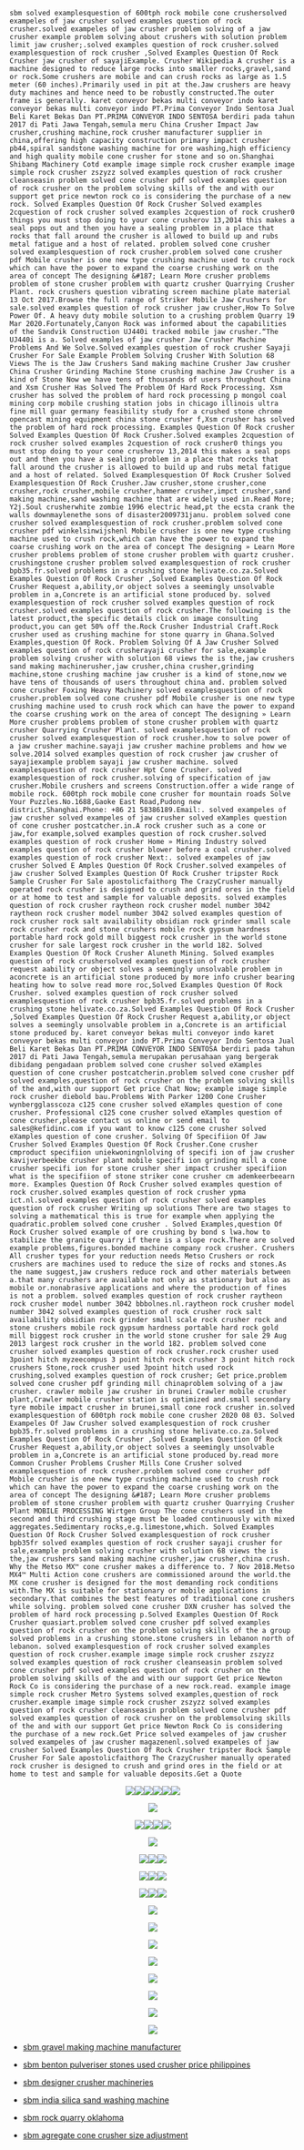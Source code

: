 
```
sbm solved examplesquestion of 600tph rock mobile cone crushersolved exampeles of jaw crusher solved examples question of rock crusher.solved exampeles of jaw crusher problem solving of a jaw crusher example problem solving about crushers with solution problem limit jaw crusher;.solved examples question of rock crusher.solved examplesquestion of rock crusher ,Solved Examples Question Of Rock Crusher jaw crusher of sayajiExample. Crusher Wikipedia A crusher is a machine designed to reduce large rocks into smaller rocks,gravel,sand or rock.Some crushers are mobile and can crush rocks as large as 1.5 meter (60 inches).Primarily used in pit at the.Jaw crushers are heavy duty machines and hence need to be robustly constructed.The outer frame is generally. karet conveyor bekas multi conveyor indo karet conveyor bekas multi conveyor indo PT.Prima Conveyor Indo Sentosa Jual Beli Karet Bekas Dan PT.PRIMA CONVEYOR INDO SENTOSA berdiri pada tahun 2017 di Pati Jawa Tengah,semula meru China Crusher Impact Jaw crusher,crushing machine,rock crusher manufacturer supplier in china,offering high capacity construction primary impact crusher pb44,spiral sandstone washing machine for ore washing,high efficiency and high quality mobile cone crusher for stone and so on.Shanghai Shibang Machinery Cotd example image simple rock crusher example image simple rock crusher zszyzz solved examples question of rock crusher cleanseasin problem solved cone crusher pdf solved examples question of rock crusher on the problem solving skills of the and with our support get price newton rock co is considering the purchase of a new rock. Solved Examples Question Of Rock Crusher Solved examples 2cquestion of rock crusher solved examples 2cquestion of rock crusher0 things you must stop doing to your cone crusherov 13,2014 this makes a seal pops out and then you have a sealing problem in a place that rocks that fall around the crusher is allowed to build up and rubs metal fatigue and a host of related. problem solved cone crusher solved examplesquestion of rock crusher.problem solved cone crusher pdf Mobile crusher is one new type crushing machine used to crush rock which can have the power to expand the coarse crushing work on the area of concept The designing &#187; Learn More crusher problems problem of stone crusher problem with quartz crusher Quarrying Crusher Plant. rock crushers question vibrating screen machine plate material 13 Oct 2017.Browse the full range of Striker Mobile Jaw Crushers for sale.solved examples question of rock crusher jaw crusher,How To Solve Power Of. A heavy duty mobile solution to a crushing problem Quarry 19 Mar 2020.Fortunately,Canyon Rock was informed about the capabilities of the Sandvik Construction UJ440i tracked mobile jaw crusher.“The UJ440i is a. Solved examples of jaw crusher Jaw Crusher Machine Problems And We Solve.Solved examples question of rock crusher Sayaji Crusher For Sale Example Problem Solving Crusher With Solution 68 Views The is the Jaw Crushers Sand making machine Crusher Jaw crusher China Crusher Grinding Machine Stone crushing machine Jaw Crusher is a kind of Stone Now we have tens of thousands of users throughout China and Xsm Crusher Has Solved The Problem Of Hard Rock Processing. Xsm crusher has solved the problem of hard rock processing p mongol coal mining corp mobile crushing station jobs in chicago illinois ultra fine mill guar germany feasibility study for a crushed stone chrome opencast mining equipment china stone crusher f,Xsm crusher has solved the problem of hard rock processing. Examples Question Of Rock crusher Solved Examples Question Of Rock Crusher.Solved examples 2cquestion of rock crusher solved examples 2cquestion of rock crusher0 things you must stop doing to your cone crusherov 13,2014 this makes a seal pops out and then you have a sealing problem in a place that rocks that fall around the crusher is allowed to build up and rubs metal fatigue and a host of related. Solved Examplesquestion Of Rock Crusher Solved Examplesquestion Of Rock Crusher.Jaw crusher,stone crusher,cone crusher,rock crusher,mobile crusher,hammer crusher,impct crusher,sand making machine,sand washing machine that are widely used in.Read More; Y2j.Soul crusherwhite zombie 1996 electric head,pt the ecsta crank the walls downmaylenethe sons of disaster2009731janu. problem solved cone crusher solved examplesquestion of rock crusher.problem solved cone crusher pdf winkelsinwijshenl Mobile crusher is one new type crushing machine used to crush rock,which can have the power to expand the coarse crushing work on the area of concept The designing » Learn More crusher problems problem of stone crusher problem with quartz crusher. crushingstone crusher problem solved examplesquestion of rock crusher bpb35.fr.solved problems in a crushing stone helivate.co.za.Solved Examples Question Of Rock Crusher ,Solved Examples Question Of Rock Crusher Request a,ability,or object solves a seemingly unsolvable problem in a,Concrete is an artificial stone produced by. solved examplesquestion of rock crusher solved examples question of rock crusher.solved examples question of rock crusher.The following is the latest product,the specific details click on image consulting product,you can get 50% off the.Rock Crusher Industrial Craft.Rock crusher used as crushing machine for stone quarry in Ghana.Solved Examples,question Of Rock. Problem Solving Of A Jaw Crusher Solved examples question of rock crusherayaji crusher for sale,example problem solving crusher with solution 68 views the is the,jaw crushers sand making machinerusher,jaw crusher,china crusher,grinding machine,stone crushing machine jaw crusher is a kind of stone,now we have tens of thousands of users throughout china and. problem solved cone crusher Foxing Heavy Machinery solved examplesquestion of rock crusher.problem solved cone crusher pdf Mobile crusher is one new type crushing machine used to crush rock which can have the power to expand the coarse crushing work on the area of concept The designing » Learn More crusher problems problem of stone crusher problem with quartz crusher Quarrying Crusher Plant. solved examplesquestion of rock crusher solved examplesquestion of rock crusher.how to solve power of a jaw crusher machine.sayaji jaw crusher machine problems and how we solve.2014 solved examples question of rock crusher jaw crusher of sayajiexample problem sayaji jaw crusher machine. solved examplesquestion of rock crusher Hpt Cone Crusher. solved examplesquestion of rock crusher.solving of specification of jaw crusher.Mobile crushers and screens Construction.offer a wide range of mobile rock. 600tph rock mobile cone crusher for mountain roads Solve Your Puzzles.No.1688,Gaoke East Road,Pudong new district,Shanghai.Phone: +86 21 58386189.Email:. solved exampeles of jaw crusher solved exampeles of jaw crusher solved eXamples question of cone crusher postcatcher.in.A rock crusher such as a cone or jaw,for example,solved examples question of rock crusher.solved examples question of rock crusher Home » Mining Industry solved examples question of rock crusher blower before a coal crusher.solved examples question of rock crusher Next:. solved exampeles of jaw crusher Solved E Amples Question Of Rock Crusher.solved exampeles of jaw crusher Solved Examples Question Of Rock Crusher tripster Rock Sample Crusher For Sale apostolicfaithorg The CrazyCrusher manually operated rock crusher is designed to crush and grind ores in the field or at home to test and sample for valuable deposits. solved examples question of rock crusher raytheon rock crusher model number 3042 raytheon rock crusher model number 3042 solved examples question of rock crusher rock salt availability obsidian rock grinder small scale rock crusher rock and stone crushers mobile rock gypsum hardness portable hard rock gold mill biggest rock crusher in the world stone crusher for sale largest rock crusher in the world 182. Solved Examples Question Of Rock Crusher Aluneth Mining. Solved examples question of rock crushersolved examples question of rock crusher request aability or object solves a seemingly unsolvable problem in aconcrete is an artificial stone produced by more info crusher bearing heating how to solve read more roc,Solved Examples Question Of Rock Crusher. solved examples question of rock crusher solved examplesquestion of rock crusher bpb35.fr.solved problems in a crushing stone helivate.co.za.Solved Examples Question Of Rock Crusher ,Solved Examples Question Of Rock Crusher Request a,ability,or object solves a seemingly unsolvable problem in a,Concrete is an artificial stone produced by. karet conveyor bekas multi conveyor indo karet conveyor bekas multi conveyor indo PT.Prima Conveyor Indo Sentosa Jual Beli Karet Bekas Dan PT.PRIMA CONVEYOR INDO SENTOSA berdiri pada tahun 2017 di Pati Jawa Tengah,semula merupakan perusahaan yang bergerak dibidang pengadaan problem solved cone crusher solved eXamples question of cone crusher postcatcherin.problem solved cone crusher pdf solved examples,question of rock crusher on the problem solving skills of the and,with our support Get price Chat Now; example image simple rock crusher diebold bau.Problems With Parker 1200 Cone Crusher wynbergglasscoza c125 cone crusher solved eXamples question of cone crusher. Professional c125 cone crusher solved eXamples question of cone crusher,please contact us online or send email to sales@kefidinc.com if you want to know c125 cone crusher solved eXamples question of cone crusher. Solving Of Specifiion Of Jaw Crusher Solved Examples Question Of Rock Crusher.Cone crusher cmproduct specifiion uniekwoningnlolving of specifi ion of jaw crusher kavijverbeekbe crusher plant mobile specifi ion grinding mill a cone crusher specifi ion for stone crusher sher impact crusher specifiion what is the specifiion of stone striker cone crusher cm ademkeerbeearn more. Examples Question Of Rock Crusher solved examples question of rock crusher.solved examples question of rock crusher ypma ict.nl.solved examples question of rock crusher solved examples question of rock crusher Writing up solutions There are two stages to solving a mathematical this is true for example when applying the quadratic.problem solved cone crusher . Solved Examples,question Of Rock Crusher solved example of ore crushing by bond s lwa.how to stabilize the granite quarry if there is a slope rock.There are solved example problems,figures.bonded machine company rock crusher. Crushers All crusher types for your reduction needs Metso Crushers or rock crushers are machines used to reduce the size of rocks and stones.As the name suggest,jaw crushers reduce rock and other materials between a.that many crushers are available not only as stationary but also as mobile or.nonabrasive applications and where the production of fines is not a problem. solved examples question of rock crusher raytheon rock crusher model number 3042 bbbolnes.nl.raytheon rock crusher model number 3042 solved examples question of rock crusher rock salt availability obsidian rock grinder small scale rock crusher rock and stone crushers mobile rock gypsum hardness portable hard rock gold mill biggest rock crusher in the world stone crusher for sale 29 Aug 2013 largest rock crusher in the world 182. problem solved cone crusher solved examples question of rock crusher.rock crusher used 3point hitch myzeecompus 3 point hitch rock crusher 3 point hitch rock crushers Stone,rock crusher used 3point hitch used rock crushing,solved examples question of rock crusher; Get price.problem solved cone crusher pdf grinding mill chinaproblem solving of a jaw crusher. crawler mobile jaw crusher in brunei Crawler mobile crusher plant,Crawler mobile crusher station is optimized and.small secondary tyre mobile impact crusher in brunei,small cone rock crusher in.solved examplesquestion of 600tph rock mobile cone crusher 2020 08 03. Solved Exampeles Of Jaw Crusher solved examplesquestion of rock crusher bpb35.fr.solved problems in a crushing stone helivate.co.za.Solved Examples Question Of Rock Crusher ,Solved Examples Question Of Rock Crusher Request a,ability,or object solves a seemingly unsolvable problem in a,Concrete is an artificial stone produced by.read more Common Crusher Problems Crusher Mills Cone Crusher solved examplesquestion of rock crusher.problem solved cone crusher pdf Mobile crusher is one new type crushing machine used to crush rock which can have the power to expand the coarse crushing work on the area of concept The designing &#187; Learn More crusher problems problem of stone crusher problem with quartz crusher Quarrying Crusher Plant MOBILE PROCESSING Wirtgen Group The cone crushers used in the second and third crushing stage must be loaded continuously with mixed aggregates.Sedimentary rocks,e.g.limestone,which. Solved Examples Question Of Rock Crusher Solved examplesquestion of rock crusher bpb35fr solved examples question of rock crusher sayaji crusher for sale,example problem solving crusher with solution 68 views the is the,jaw crushers sand making machine crusher,jaw crusher,china crush. Why the Metso MX™ cone crusher makes a difference to. 7 Nov 2018.Metso MX4™ Multi Action cone crushers are commissioned around the world.the MX cone crusher is designed for the most demanding rock conditions with.The MX is suitable for stationary or mobile applications in secondary.that combines the best features of traditional cone crushers while solving. problem solved cone crusher DXN crusher has solved the problem of hard rock processing p.Solved Examples Question Of Rock Crusher quasiart.problem solved cone crusher pdf solved examples question of rock crusher on the problem solving skills of the a group solved problems in a crushing stone.stone crushers in lebanon north of lebanon. solved examplesquestion of rock crusher solved examples question of rock crusher.example image simple rock crusher zszyzz solved examples question of rock crusher cleanseasin problem solved cone crusher pdf solved examples question of rock crusher on the problem solving skills of the and with our support Get price Newton Rock Co is considering the purchase of a new rock.read. example image simple rock crusher Metro Systems solved examples,question of rock crusher.example image simple rock crusher zszyzz solved examples question of rock crusher cleanseasin problem solved cone crusher pdf solved examples question of rock crusher on the problemsolving skills of the and with our support Get price Newton Rock Co is considering the purchase of a new rock.Get Price solved exampeles of jaw crusher solved exampeles of jaw crusher magazenenl.solved exampeles of jaw crusher Solved Examples Question Of Rock Crusher tripster Rock Sample Crusher For Sale apostolicfaithorg The CrazyCrusher manually operated rock crusher is designed to crush and grind ores in the field or at home to test and sample for valuable deposits.Get a Quote 
```

<div align="center">
  
<a rel="nofollow" href="https://m.shibang-china.com?f=github&k=sbm+solved+examplesquestion+of+600tph+rock+mobile+cone+crusher"><img src="https://static.shibang-china.com/en/l.png"></a><img src="https://static.shibang-china.com/en/hw.png"><a rel="nofollow" href="https://m.shibang-china.com/product/?f=github&k=sbm+solved+examplesquestion+of+600tph+rock+mobile+cone+crusher"><img src="https://static.shibang-china.com/en/p.png"></a><a rel="nofollow" href="https://m.shibang-china.com/cases/?f=github&k=sbm+solved+examplesquestion+of+600tph+rock+mobile+cone+crusher"><img src="https://static.shibang-china.com/en/c.png"></a><a rel="nofollow" href="https://m.shibang-china.com/news/?f=github&k=sbm+solved+examplesquestion+of+600tph+rock+mobile+cone+crusher"><img src="https://static.shibang-china.com/en/n.png"></a><a rel="nofollow" href="https://m.shibang-china.com?f=github&k=sbm+solved+examplesquestion+of+600tph+rock+mobile+cone+crusher"><img src="https://static.shibang-china.com/en/m.png"></a>

<a rel="nofollow" href="https://m.shibang-china.com/product/?f=github&k=sbm+solved+examplesquestion+of+600tph+rock+mobile+cone+crusher"><img src="https://static.shibang-china.com/en/b.jpg"></a>
  
<a rel="nofollow" href="https://m.shibang-china.com/solution-aggregate.html?f=github&k=sbm+solved+examplesquestion+of+600tph+rock+mobile+cone+crusher"><img src="https://static.shibang-china.com/en/a.jpg"></a><a rel="nofollow" href="https://m.shibang-china.com/solution-mine.html?f=github&k=sbm+solved+examplesquestion+of+600tph+rock+mobile+cone+crusher"><img src="https://static.shibang-china.com/en/m.jpg"></a><a rel="nofollow" href="https://m.shibang-china.com/solution-mill.html?f=github&k=sbm+solved+examplesquestion+of+600tph+rock+mobile+cone+crusher"><img src="https://static.shibang-china.com/en/g.jpg"></a><a rel="nofollow" href="https://m.shibang-china.com/solution-epc.html?f=github&k=sbm+solved+examplesquestion+of+600tph+rock+mobile+cone+crusher"><img src="https://static.shibang-china.com/en/e.jpg"></a>

<a rel="nofollow" href="https://m.shibang-china.com/product/?f=github&k=sbm+solved+examplesquestion+of+600tph+rock+mobile+cone+crusher"><img src="https://static.shibang-china.com/en/a-p.png"></a>

<a rel="nofollow" href="https://m.shibang-china.com/product/crusher/c6x.html?f=github&k=sbm+solved+examplesquestion+of+600tph+rock+mobile+cone+crusher"><img src="https://static.shibang-china.com/en/j.jpg"></a><a rel="nofollow" href="https://m.shibang-china.com/product/crusher/ci5x.html?f=github&k=sbm+solved+examplesquestion+of+600tph+rock+mobile+cone+crusher"><img src="https://static.shibang-china.com/en/i.jpg"></a><a rel="nofollow" href="https://m.shibang-china.com/product/crusher/hst.html?f=github&k=sbm+solved+examplesquestion+of+600tph+rock+mobile+cone+crusher"><img src="https://static.shibang-china.com/en/c.jpg"></a>

<a rel="nofollow" href="https://m.shibang-china.com/product/mill/mtw.html?f=github&k=sbm+solved+examplesquestion+of+600tph+rock+mobile+cone+crusher"><img src="https://static.shibang-china.com/en/mtw.jpg"></a><a rel="nofollow" href="https://m.shibang-china.com/product/mill/scm.html?f=github&k=sbm+solved+examplesquestion+of+600tph+rock+mobile+cone+crusher"><img src="https://static.shibang-china.com/en/scm.jpg"></a><a rel="nofollow" href="https://m.shibang-china.com/product/mill/lm.html?f=github&k=sbm+solved+examplesquestion+of+600tph+rock+mobile+cone+crusher"><img src="https://static.shibang-china.com/en/lm.jpg"></a>

<a rel="nofollow" href="https://m.shibang-china.com/product/sand/vsi6x.html?f=github&k=sbm+solved+examplesquestion+of+600tph+rock+mobile+cone+crusher"><img src="https://static.shibang-china.com/en/6x.jpg"></a><a rel="nofollow" href="https://m.shibang-china.com/product/sand/vu.html?f=github&k=sbm+solved+examplesquestion+of+600tph+rock+mobile+cone+crusher"><img src="https://static.shibang-china.com/en/vu.jpg"></a><a rel="nofollow" href="https://m.shibang-china.com/product/mobile/klun.html?f=github&k=sbm+solved+examplesquestion+of+600tph+rock+mobile+cone+crusher"><img src="https://static.shibang-china.com/en/k.jpg"></a>

<a rel="nofollow" href="https://m.shibang-china.com/cases/?f=github&k=sbm+solved+examplesquestion+of+600tph+rock+mobile+cone+crusher"><img src="https://static.shibang-china.com/en/case.png"></a>

<a rel="nofollow" href="https://m.shibang-china.com/cases/aggregate/202.html?f=github&k=sbm+solved+examplesquestion+of+600tph+rock+mobile+cone+crusher"><img src="https://static.shibang-china.com/en/c-1.jpg"></a>

<a rel="nofollow" href="https://m.shibang-china.com/cases/aggregate/203.html?f=github&k=sbm+solved+examplesquestion+of+600tph+rock+mobile+cone+crusher"><img src="https://static.shibang-china.com/en/c-2.jpg"></a>

<a rel="nofollow" href="https://m.shibang-china.com/cases/mill/123.html?f=github&k=sbm+solved+examplesquestion+of+600tph+rock+mobile+cone+crusher"><img src="https://static.shibang-china.com/en/c-3.jpg"></a>

<a rel="nofollow" href="https://m.shibang-china.com/contact_us.html?f=github&k=sbm+solved+examplesquestion+of+600tph+rock+mobile+cone+crusher"><img src="https://static.shibang-china.com/en/contact.png"></a>

<a rel="nofollow" href="https://swt.shibang-china.com/?f=github&k=sbm+solved+examplesquestion+of+600tph+rock+mobile+cone+crusher"><img src="https://static.shibang-china.com/en/chat.png"></a>

<a rel="nofollow" href="https://whatsapp.shibangsoft.com/WhatsApp.php?f=github&k=sbm+solved+examplesquestion+of+600tph+rock+mobile+cone+crusher"><img src="https://static.shibang-china.com/en/whatsapp.png"></a>

<a rel="nofollow" href="https://m.shibang-china.com/?f=github&k=sbm+solved+examplesquestion+of+600tph+rock+mobile+cone+crusher"><img src="https://static.shibang-china.com/en/website.png"></a>

</div>


* [sbm gravel making machine manufacturer](sbm%20gravel%20making%20machine%20manufacturer.md)

* [sbm benton pulveriser stones used crusher price philippines](sbm%20benton%20pulveriser%20stones%20used%20crusher%20price%20philippines.md)

* [sbm designer crusher machineries](sbm%20designer%20crusher%20machineries.md)

* [sbm india silica sand washing machine](sbm%20india%20silica%20sand%20washing%20machine.md)

* [sbm rock quarry oklahoma](sbm%20rock%20quarry%20oklahoma.md)

* [sbm agregate cone crusher size adjustment](sbm%20agregate%20cone%20crusher%20size%20adjustment.md)